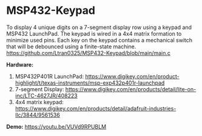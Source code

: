 # MSP432-Keypad
To display 4 unique digits on a 7-segment display row using a keypad and MSP432 LaunchPad. The keypad is wired in a 4x4 matrix formation to minimize used pins. Each key on the keypad contains a mechanical switch that will be debounced using a finite-state machine.
https://github.com/Ltran0325/MSP432-Keypad/blob/main/main.c

**Hardware:**
1) MSP432P401R LaunchPad: https://www.digikey.com/en/product-highlight/t/texas-instruments/msp-exp432p401r-launchpad
2) 7-segment Display: https://www.digikey.com/en/products/detail/lite-on-inc/LTC-4627JR/408223 
3) 4x4 matrix keypad: https://www.digikey.com/en/products/detail/adafruit-industries-llc/3844/9561536

**Demo:**
https://youtu.be/VUVd9RPUBLM

